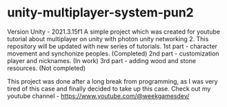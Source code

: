 # unity-multiplayer-system-pun2
Version Unity - 2021.3.15f1
A simple project which was created for youtube tutorial about multiplayer on unity with photon unity networking 2. This repository will be updated with new series of tutorials.
1st part - character movement and synchonize peoples. (Completed)
2nd part - customization player and nicknames. (In work)
3rd part - adding wood and stone resources. (Not completed)
 
This project was done after a long break from programming, as I was very tired of this case and finally decided to take up this case.
Check out my youtube channel - https://www.youtube.com/@weekgamesdev/
